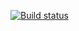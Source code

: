 [![Build status](https://ci.appveyor.com/api/projects/status/cm3p3ybdp7pjidn0?svg=true)](https://ci.appveyor.com/project/Maxim-GT/autotests-homework-6)